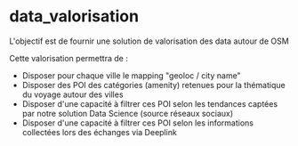 # data_valorisation
 
L'objectif est de fournir une solution de valorisation des data autour de OSM

Cette valorisation permettra de :

- Disposer pour chaque ville le mapping "geoloc / city name"
- Disposer des POI des catégories (amenity) retenues pour la thématique du voyage autour des villes
- Disposer d'une capacité à filtrer ces POI selon les tendances captées par notre solution Data Science (source réseaux sociaux)
- Disposer d'une capacité à filtrer ces POI selon les informations collectées lors des échanges via Deeplink
